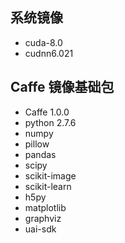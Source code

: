 

## 系统镜像

* cuda-8.0 
* cudnn6.021

## Caffe 镜像基础包

* Caffe 1.0.0 
* python 2.7.6 
* numpy 
* pillow 
* pandas 
* scipy 
* scikit-image 
* scikit-learn 
* h5py
* matplotlib
* graphviz 
* uai-sdk 

